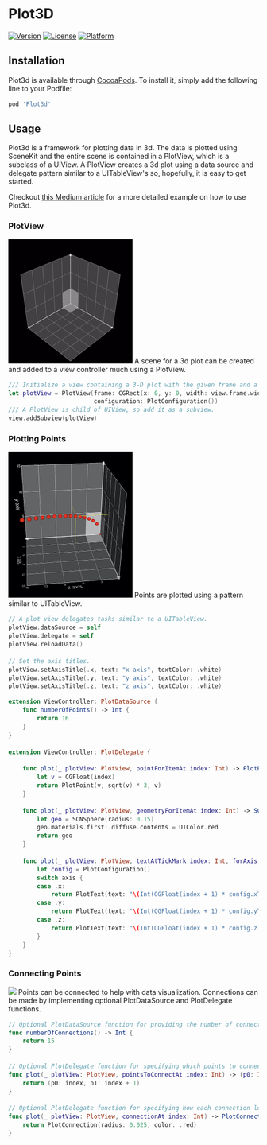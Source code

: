 # Plot3D

[![Version](https://img.shields.io/cocoapods/v/ScrollCounter.svg?style=flat)](https://cocoapods.org/pods/Plot3d)
[![License](https://img.shields.io/cocoapods/l/ScrollCounter.svg?style=flat)](https://cocoapods.org/pods/Plot3d)
[![Platform](https://img.shields.io/cocoapods/p/ScrollCounter.svg?style=flat)](https://cocoapods.org/pods/Plot3d)

## Installation
Plot3d is available through [CocoaPods](https://cocoapods.org). To install
it, simply add the following line to your Podfile:
```ruby
pod 'Plot3d'
```

## Usage
Plot3d is a framework for plotting data in 3d.  The data is plotted using SceneKit and the entire scene is contained in a PlotView, which is a subclass of a UIView.  A PlotView creates a 3d plot using a data source and delegate pattern similar to a UITableView's so, hopefully, it is easy to get started.

Checkout [this Medium article](https://medium.com/@tokat.shant/scrollcounter-an-ios-solution-to-the-robinhood-number-animation-bbcbd8c90355) for a more detailed example on how to use Plot3d.

### PlotView
<img src="https://github.com/stokatyan/ReadMeMedia/blob/master/Plot3d/PlotView-0.gif"/>
A scene for a 3d plot can be created and added to a view controller much using a PlotView.

```swift
/// Initialize a view containing a 3-D plot with the given frame and a default configuration.
let plotView = PlotView(frame: CGRect(x: 0, y: 0, width: view.frame.width, height: view.frame.height),
                        configuration: PlotConfiguration())
/// A PlotView is child of UIView, so add it as a subview.
view.addSubview(plotView)
```

### Plotting Points
<img src="https://github.com/stokatyan/ReadMeMedia/blob/master/Plot3d/PlotView-1.jpeg" width="250" height="294"/>
Points are plotted using a pattern similar to UITableView.

```swift
// A plot view delegates tasks similar to a UITableView.
plotView.dataSource = self
plotView.delegate = self
plotView.reloadData()

// Set the axis titles.
plotView.setAxisTitle(.x, text: "x axis", textColor: .white)
plotView.setAxisTitle(.y, text: "y axis", textColor: .white)
plotView.setAxisTitle(.z, text: "z axis", textColor: .white)
```
```swift
extension ViewController: PlotDataSource {
    func numberOfPoints() -> Int {
        return 16
    }
}

extension ViewController: PlotDelegate {

    func plot(_ plotView: PlotView, pointForItemAt index: Int) -> PlotPoint {
        let v = CGFloat(index)
        return PlotPoint(v, sqrt(v) * 3, v)
    }

    func plot(_ plotView: PlotView, geometryForItemAt index: Int) -> SCNGeometry? {
        let geo = SCNSphere(radius: 0.15)
        geo.materials.first!.diffuse.contents = UIColor.red
        return geo
    }

    func plot(_ plotView: PlotView, textAtTickMark index: Int, forAxis axis: PlotAxis) -> PlotText? {
        let config = PlotConfiguration()
        switch axis {
        case .x:
            return PlotText(text: "\(Int(CGFloat(index + 1) * config.xTickInterval))", fontSize: 0.3, offset: 0.25)
        case .y:
            return PlotText(text: "\(Int(CGFloat(index + 1) * config.yTickInterval))", fontSize: 0.3, offset: 0.1)
        case .z:
            return PlotText(text: "\(Int(CGFloat(index + 1) * config.zTickInterval))", fontSize: 0.3, offset: 0.25)
        }
    }
}
```

### Connecting Points
<img src="https://github.com/stokatyan/ReadMeMedia/blob/master/Plot3d/PlotView-2.gif"/>
Points can be connected to help with data visualization.  Connections can be made by implementing optional PlotDataSource and PlotDelegate functions.

```swift
// Optional PlotDataSource function for providing the number of connections to make.
func numberOfConnections() -> Int {
    return 15
}

// Optional PlotDelegate function for specifying which points to connect.
func plot(_ plotView: PlotView, pointsToConnectAt index: Int) -> (p0: Int, p1: Int)? {
    return (p0: index, p1: index + 1)
}

// Optional PlotDelegate function for specifying how each connection looks.
func plot(_ plotView: PlotView, connectionAt index: Int) -> PlotConnection? {
    return PlotConnection(radius: 0.025, color: .red)
}
```
